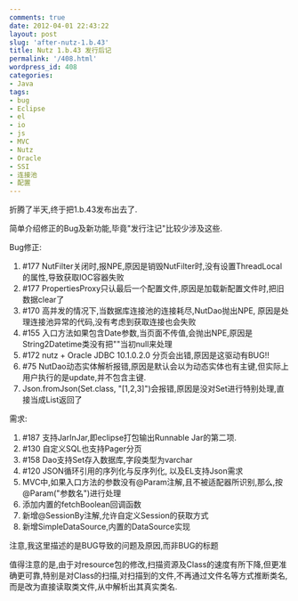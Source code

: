 ```yaml
---
comments: true
date: 2012-04-01 22:43:22
layout: post
slug: 'after-nutz-1.b.43'
title: Nutz 1.b.43 发行后记
permalink: '/408.html'
wordpress_id: 408
categories:
- Java
tags:
- bug
- Eclipse
- el
- io
- js
- MVC
- Nutz
- Oracle
- SSI
- 连接池
- 配置
---
```


折腾了半天,终于把1.b.43发布出去了.

简单介绍修正的Bug及新功能,毕竟"发行注记"比较少涉及这些.

Bug修正:
1. #177 NutFilter关闭时,报NPE,原因是销毁NutFilter时,没有设置ThreadLocal的属性,导致获取IOC容器失败
2. #177 PropertiesProxy只认最后一个配置文件,原因是加载新配置文件时,把旧数据clear了
3. #170 高并发的情况下,当数据库连接池的连接耗尽,NutDao抛出NPE, 原因是处理连接池异常的代码,没有考虑到获取连接也会失败
4. #155 入口方法如果包含Date参数,当页面不传值,会抛出NPE,原因是String2Datetime类没有把""当初null来处理
5. #172 nutz + Oracle JDBC 10.1.0.2.0 分页会出错,原因是这驱动有BUG!! 
6. #75  NutDao动态实体解析报错,原因是默认会以为动态实体也有主键,但实际上用户执行的是update,并不包含主键.
7. Json.fromJson(Set.class, "[1,2,3]")会报错,原因是没对Set进行特别处理,直接当成List返回了

需求:
1. #187 支持JarInJar,即eclipse打包输出Runnable Jar的第二项.
2. #130 自定义SQL也支持Pager分页
3. #158 Dao支持Set存入数据库,字段类型为varchar
4. #120 JSON循环引用的序列化与反序列化, 以及EL支持Json需求
5. MVC中,如果入口方法的参数没有@Param注解,且不被适配器所识别,那么,按@Param("参数名")进行处理
6. 添加内置的fetchBoolean回调函数
7. 新增@SessionBy注解,允许自定义Session的获取方式
8. 新增SimpleDataSource,内置的DataSource实现


注意,我这里描述的是BUG导致的问题及原因,而非BUG的标题

值得注意的是,由于对resource包的修改,扫描资源及Class的速度有所下降,但更准确更可靠,特别是对Class的扫描,对扫描到的文件,不再通过文件名等方式推断类名,而是改为直接读取类文件,从中解析出其真实类名.


